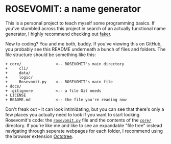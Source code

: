 # ROSEVOMIT: a name generator

This is a personal project to teach myself some programming basics. If you've stumbled across this project in search of an actually functional name generator, I highly recommend checking out [faker](https://github.com/joke2k/faker).

New to coding? You and me both, buddy. If you've viewing this on GitHub, you probably see this README underneath a bunch of files and folders. The file structure should be something like this:

````text
+ core/               <-- ROSEVOMIT's main directory
+     cli/
+     data/
+     logic/
+     Rosevomit.py    <-- ROSEVOMIT's main file
+ docs/
+ .gitignore          <-- a file Git needs
+ LICENSE
+ README.md           <-- the file you're reading now
````

Don't freak out - it can look intimidating, but you can see that there's only a few places you actually need to look if you want to start looking Rosevomit's code: the [`rosevomit.py`](https://github.com/AlexLemna/rosevomit/blob/master/core/rosevomit.py) file and the contents of the [`core/`](https://github.com/AlexLemna/rosevomit/tree/master/core) directory. If you're like me and like to see an expandable "file tree" instead navigating through seperate webpages for each folder, I recommend using the browser extension [Octotree](https://www.octotree.io/).
